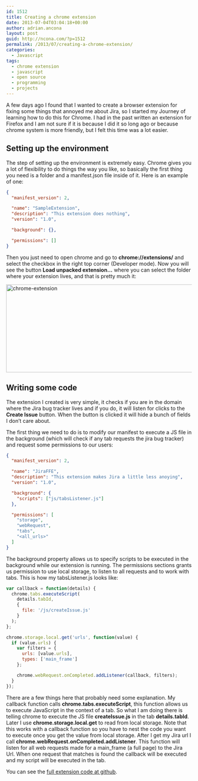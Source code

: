 ```yaml
---
id: 1512
title: Creating a chrome extension
date: 2013-07-04T03:04:18+00:00
author: adrian.ancona
layout: post
guid: http://ncona.com/?p=1512
permalink: /2013/07/creating-a-chrome-extension/
categories:
  - Javascript
tags:
  - chrome extension
  - javascript
  - open source
  - programming
  - projects
---
```

A few days ago I found that I wanted to create a browser extension for fixing some things that annoyed me about Jira, so I started my Journey of learning how to do this for Chrome. I had in the past written an extension for Firefox and I am not sure if it is because I did it so long ago or because chrome system is more friendly, but I felt this time was a lot easier.

## Setting up the environment

The step of setting up the environment is extremely easy. Chrome gives you a lot of flexibility to do things the way you like, so basically the first thing you need is a folder and a manifest.json file inside of it. Here is an example of one:

<!--more-->

```json
{
  "manifest_version": 2,

  "name": "SampleExtension",
  "description": "This extension does nothing",
  "version": "1.0",

  "background": {},

  "permissions": []
}
```

Then you just need to open chrome and go to **chrome://extensions/** and select the checkbox in the right top corner (Developer mode). Now you will see the button **Load unpacked extension&#8230;** where you can select the folder where your extension lives, and that is pretty much it:

[<img src="http://ncona.com/wp-content/uploads/2013/06/chrome-extension.png" alt="chrome-extension" width="802" height="239" class="alignnone size-full wp-image-1513" srcset="https://ncona.com/wp-content/uploads/2013/06/chrome-extension.png 802w, https://ncona.com/wp-content/uploads/2013/06/chrome-extension-300x89.png 300w" sizes="(max-width: 802px) 100vw, 802px" />](http://ncona.com/wp-content/uploads/2013/06/chrome-extension.png)

## Writing some code

The extension I created is very simple, it checks if you are in the domain where the Jira bug tracker lives and if you do, it will listen for clicks to the **Create Issue** button. When the button is clicked it will hide a bunch of fields I don&#8217;t care about.

The first thing we need to do is to modify our manifest to execute a JS file in the background (which will check if any tab requests the jira bug tracker) and request some permissions to our users:

```json
{
  "manifest_version": 2,

  "name": "JiraFFE",
  "description": "This extension makes Jira a little less anoying",
  "version": "1.0",

  "background": {
    "scripts": ["js/tabsListener.js"]
  },

  "permissions": [
    "storage",
    "webRequest",
    "tabs",
    "<all_urls>"
  ]
}
```

The background property allows us to specify scripts to be executed in the background while our extension is running. The permissions sections grants us permission to use local storage, to listen to all requests and to work with tabs. This is how my tabsListener.js looks like:

```js
var callback = function(details) {
  chrome.tabs.executeScript(
    details.tabId,
    {
      file: '/js/createIssue.js'
    }
  );
};

chrome.storage.local.get('urls', function(value) {
  if (value.urls) {
    var filters = {
      urls: [value.urls],
      types: ['main_frame']
    };

    chrome.webRequest.onCompleted.addListener(callback, filters);
  }
});
```

There are a few things here that probably need some explanation. My callback function calls **chrome.tabs.executeScript**, this function allows us to execute JavaScript in the context of a tab. So what I am doing there is telling chrome to execute the JS file **createIssue.js** in the tab **details.tabId**. Later I use **chrome.storage.local.get** to read from local storage. Note that this works with a callback function so you have to nest the code you want to execute once you get the value from local storage. After I get my Jira url I call **chrome.webRequest.onCompleted.addListener**. This function will listen for all web requests made for a main_frame (a full page) to the Jira Url. When one request that matches is found the callback will be executed and my script will be executed in the tab.

You can see the [full extension code at github](https://github.com/soonick/JiraFFE "JiraFFE").

